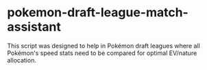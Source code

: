 # pokemon-draft-league-match-assistant
This script was designed to help in Pokémon draft leagues where all Pokémon's speed stats need to be compared for optimal EV/nature allocation.
